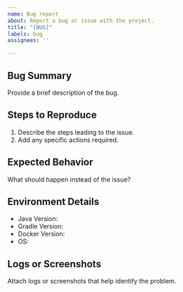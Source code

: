 ```yaml
---
name: Bug report
about: Report a bug or issue with the project.
title: "[BUG]"
labels: bug
assignees: ''

---
```


## Bug Summary
Provide a brief description of the bug.

## Steps to Reproduce
1. Describe the steps leading to the issue.
2. Add any specific actions required.

## Expected Behavior
What should happen instead of the issue?

## Environment Details
- Java Version: 
- Gradle Version: 
- Docker Version: 
- OS:

## Logs or Screenshots
Attach logs or screenshots that help identify the problem.
